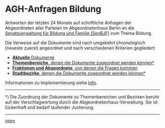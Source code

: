 # AGH-Anfragen Bildung

Antworten der letzten 24 Monate auf schriftliche Anfragen der Abgeordneten aller Parteien im Abgeordnetenhaus Berlin an die <a href="https://www.berlin.de/sen/bjf/" target="_blank">Senatsverwaltung für Bildung und Familie (SenBJF)</a> zum Thema Bildung.

Die Verweise auf die Dokumente sind nach umgekehrt chronologisch (neueste zuerst) angeordnet und nach verschiedenen Kriterien gegliedert:

* [**Aktuelle** Dokumente](dok/aktuell.md)
* [**Themenbereiche**, denen die Dokumente zugeordnet werden können*](dok/themen.md)
* [**Fraktionen und Abgeordnete**, von denen die Fragen kommen](dok/abgeordnete.md)
* [**Stadtbezirke**, denen die Dokumente zugeordnet werden können*](dok/bezirke.md)

Informationen zu Implementierung siehe [Info](info.md).

----

*) Die Zuordnung der Dokumente zu Themenbereichen und Bezirken beruht auf der Verschlagwortung durch die Abgeordnetenhaus-Verwaltung. Sie ist lückenhaft und bedarf laufender Justierung.

----

<sup>[Intern](intern.md)</sup>




